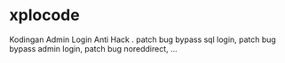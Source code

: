 # xplocode
Kodingan Admin Login Anti Hack
.
patch bug bypass sql login,
patch bug bypass admin login,
patch bug noreddirect,
...
